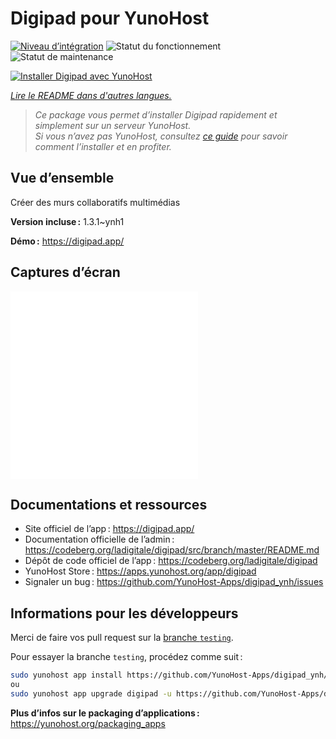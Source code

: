 <!--
Nota bene : ce README est automatiquement généré par <https://github.com/YunoHost/apps/tree/master/tools/readme_generator>
Il NE doit PAS être modifié à la main.
-->

# Digipad pour YunoHost

[![Niveau d’intégration](https://dash.yunohost.org/integration/digipad.svg)](https://ci-apps.yunohost.org/ci/apps/digipad/) ![Statut du fonctionnement](https://ci-apps.yunohost.org/ci/badges/digipad.status.svg) ![Statut de maintenance](https://ci-apps.yunohost.org/ci/badges/digipad.maintain.svg)

[![Installer Digipad avec YunoHost](https://install-app.yunohost.org/install-with-yunohost.svg)](https://install-app.yunohost.org/?app=digipad)

*[Lire le README dans d'autres langues.](./ALL_README.md)*

> *Ce package vous permet d’installer Digipad rapidement et simplement sur un serveur YunoHost.*  
> *Si vous n’avez pas YunoHost, consultez [ce guide](https://yunohost.org/install) pour savoir comment l’installer et en profiter.*

## Vue d’ensemble

Créer des murs collaboratifs multimédias

**Version incluse :** 1.3.1~ynh1

**Démo :** <https://digipad.app/>

## Captures d’écran

![Capture d’écran de Digipad](./doc/screenshots/POST_INSTALL.md)
![Capture d’écran de Digipad](./doc/screenshots/POST_INSTALL_fr.md)

## Documentations et ressources

- Site officiel de l’app : <https://digipad.app/>
- Documentation officielle de l’admin : <https://codeberg.org/ladigitale/digipad/src/branch/master/README.md>
- Dépôt de code officiel de l’app : <https://codeberg.org/ladigitale/digipad>
- YunoHost Store : <https://apps.yunohost.org/app/digipad>
- Signaler un bug : <https://github.com/YunoHost-Apps/digipad_ynh/issues>

## Informations pour les développeurs

Merci de faire vos pull request sur la [branche `testing`](https://github.com/YunoHost-Apps/digipad_ynh/tree/testing).

Pour essayer la branche `testing`, procédez comme suit :

```bash
sudo yunohost app install https://github.com/YunoHost-Apps/digipad_ynh/tree/testing --debug
ou
sudo yunohost app upgrade digipad -u https://github.com/YunoHost-Apps/digipad_ynh/tree/testing --debug
```

**Plus d’infos sur le packaging d’applications :** <https://yunohost.org/packaging_apps>

